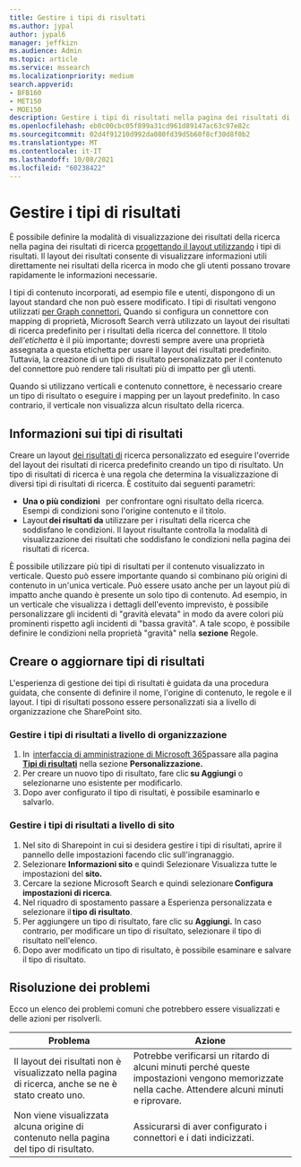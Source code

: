 ```yaml
---
title: Gestire i tipi di risultati
ms.author: jypal
author: jypal6
manager: jeffkizn
ms.audience: Admin
ms.topic: article
ms.service: mssearch
ms.localizationpriority: medium
search.appverid:
- BFB160
- MET150
- MOE150
description: Gestire i tipi di risultati nella pagina dei risultati di ricerca
ms.openlocfilehash: eb0c00cbc05f899a31cd961d89147ac63c97e82c
ms.sourcegitcommit: 02d4f91210d992da080fd39d5b60f8cf30d8f0b2
ms.translationtype: MT
ms.contentlocale: it-IT
ms.lasthandoff: 10/08/2021
ms.locfileid: "60238422"
---
```

# <a name="manage-result-types"></a>Gestire i tipi di risultati

È possibile definire la modalità di visualizzazione dei risultati della ricerca nella pagina dei risultati di ricerca [progettando il layout utilizzando](customize-results-layout.md) i tipi di risultati. Il layout dei risultati consente di visualizzare informazioni utili direttamente nei risultati della ricerca in modo che gli utenti possano trovare rapidamente le informazioni necessarie.

I tipi di contenuto incorporati, ad esempio file e utenti, dispongono di un layout standard che non può essere modificato. I tipi di risultati vengono utilizzati [per Graph connettori.](connectors-overview.md) Quando si configura un connettore con mapping di proprietà, Microsoft Search verrà utilizzato un layout dei risultati di ricerca predefinito per i risultati della ricerca del connettore. Il titolo *dell'etichetta* è il più importante; dovresti sempre avere una proprietà assegnata a questa etichetta per usare il layout dei risultati predefinito. Tuttavia, la creazione di un tipo di risultato personalizzato per il contenuto del connettore può rendere tali risultati più di impatto per gli utenti.

Quando si utilizzano verticali e contenuto connettore, è necessario creare un tipo di risultato o eseguire i mapping per un layout predefinito. In caso contrario, il verticale non visualizza alcun risultato della ricerca.

## <a name="understanding-result-types"></a>Informazioni sui tipi di risultati

Creare un layout [dei risultati di](customize-results-layout.md) ricerca personalizzato ed eseguire l'override del layout dei risultati di ricerca predefinito creando un tipo di risultato. Un tipo di risultati di ricerca è una regola che determina la visualizzazione di diversi tipi di risultati di ricerca. È costituito dai seguenti parametri:

- **Una o più condizioni**   per confrontare ogni risultato della ricerca. Esempi di condizioni sono l'origine contenuto e il titolo.
- Layout **dei risultati da** utilizzare per i risultati della ricerca che   soddisfano le condizioni. Il layout risultante controlla la modalità di visualizzazione dei risultati che soddisfano le condizioni nella pagina dei risultati di ricerca.

È possibile utilizzare più tipi di risultati per il contenuto visualizzato in verticale. Questo può essere importante quando si combinano più origini di contenuto in un'unica verticale. Può essere usato anche per un layout più di impatto anche quando è presente un solo tipo di contenuto. Ad esempio, in un verticale che visualizza i dettagli dell'evento imprevisto, è possibile personalizzare gli incidenti di "gravità elevata" in modo da avere colori più prominenti rispetto agli incidenti di "bassa gravità". A tale scopo, è possibile definire le condizioni nella proprietà "gravità" nella **sezione** Regole.

## <a name="create-or-update-result-types"></a>Creare o aggiornare tipi di risultati

L'esperienza di gestione dei tipi di risultati è guidata da una procedura guidata, che consente di definire il nome, l'origine di contenuto, le regole e il layout. I tipi di risultati possono essere personalizzati sia a livello di organizzazione che SharePoint sito.

### <a name="manage-organization-level-result-types"></a>Gestire i tipi di risultati a livello di organizzazione

1. In  [interfaccia di amministrazione di Microsoft 365](https://admin.microsoft.com/)passare alla pagina [**Tipi di risultati**](https://admin.microsoft.com/Adminportal/Home#/MicrosoftSearch/resulttypes) nella sezione **Personalizzazione.**
2. Per creare un nuovo tipo di risultato, fare clic **su Aggiungi** o selezionarne uno esistente per modificarlo.
3. Dopo aver configurato il tipo di risultati, è possibile esaminarlo e salvarlo.

### <a name="manage-site-level-result-types"></a>Gestire i tipi di risultati a livello di sito

1. Nel sito di Sharepoint in cui si desidera gestire i tipi di risultati, aprire il pannello delle impostazioni facendo clic sull'ingranaggio.
2. Selezionare **Informazioni sito** e quindi Selezionare Visualizza tutte le impostazioni del **sito.**  
3. Cercare la sezione Microsoft Search e quindi selezionare **Configura impostazioni di ricerca**.
4. Nel riquadro di spostamento passare a Esperienza personalizzata e selezionare il **tipo di risultato**.
5. Per aggiungere un tipo di risultato, fare clic su **Aggiungi.** In caso contrario, per modificare un tipo di risultato, selezionare il tipo di risultato nell'elenco.
6. Dopo aver modificato un tipo di risultato, è possibile esaminare e salvare il tipo di risultato.

## <a name="troubleshooting"></a>Risoluzione dei problemi

Ecco un elenco dei problemi comuni che potrebbero essere visualizzati e delle azioni per risolverli.

|Problema  |Azione  |
|---------|---------|
| Il layout dei risultati non è visualizzato nella pagina di ricerca, anche se ne è stato creato uno. | Potrebbe verificarsi un ritardo di alcuni minuti perché queste impostazioni vengono memorizzate nella cache. Attendere alcuni minuti e riprovare.        |
| Non viene visualizzata alcuna origine di contenuto nella pagina del tipo di risultato. | Assicurarsi di aver configurato i connettori e i dati indicizzati.   |
